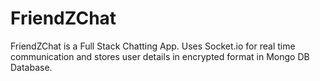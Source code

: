 # FriendZChat
FriendZChat is a Full Stack Chatting App. Uses Socket.io for real time communication and stores user details in encrypted format in Mongo DB Database.
